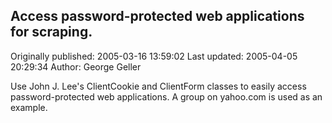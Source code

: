 ## Access password-protected web applications for scraping.

Originally published: 2005-03-16 13:59:02
Last updated: 2005-04-05 20:29:34
Author: George Geller

Use John J. Lee's ClientCookie and ClientForm classes to easily access password-protected web applications.  A group on yahoo.com is used as an example.